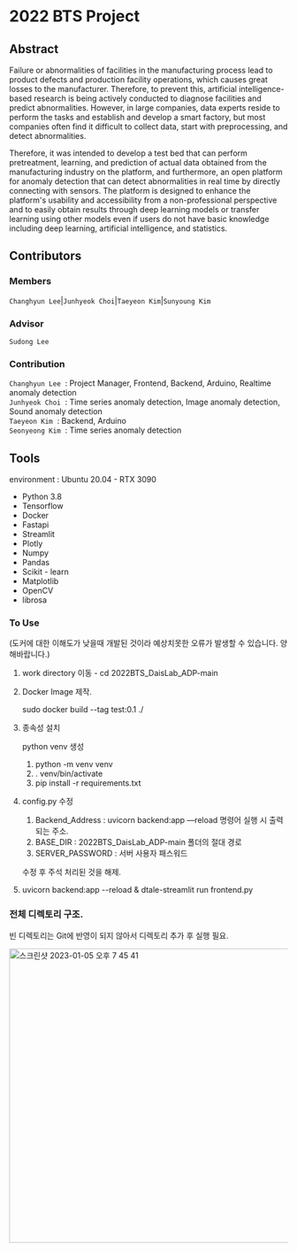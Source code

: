 # 2022 BTS Project

## Abstract

Failure or abnormalities of facilities in the manufacturing process lead to product defects and production facility operations, which causes great losses to the manufacturer. Therefore, to prevent this, artificial intelligence-based research is being actively conducted to diagnose facilities and predict abnormalities. However, in large companies, data experts reside to perform the tasks and establish and develop a smart factory, but most companies often find it difficult to collect data, start with preprocessing, and detect abnormalities.

Therefore, it was intended to develop a test bed that can perform pretreatment, learning, and prediction of actual data obtained from the manufacturing industry on the platform, and furthermore, an open platform for anomaly detection that can detect abnormalities in real time by directly connecting with sensors. The platform is designed to enhance the platform's usability and accessibility from a non-professional perspective and to easily obtain results through deep learning models or transfer learning using other models even if users do not have basic knowledge including deep learning, artificial intelligence, and statistics.

## Contributors

### Members
`Changhyun Lee`|`Junhyeok Choi`|`Taeyeon Kim`|`Sunyoung Kim`

### Advisor
`Sudong Lee`

### Contribution
`Changhyun Lee` &nbsp;: Project Manager, Frontend, Backend, Arduino, Realtime anomaly detection    
`Junhyeok Choi` &nbsp;: Time series anomaly detection, Image anomaly detection, Sound anomaly detection    
`Taeyeon Kim`   &nbsp;: Backend, Arduino     
`Seonyeong Kim`  &nbsp;: Time series anomaly detection     

## Tools

environment : Ubuntu 20.04 - RTX 3090

- Python 3.8
- Tensorflow
- Docker
- Fastapi
- Streamlit
- Plotly
- Numpy
- Pandas
- Scikit - learn
- Matplotlib
- OpenCV
- librosa

### To Use


(도커에 대한 이해도가 낮을때 개발된 것이라 예상치못한 오류가 발생할 수 있습니다. 양해바랍니다.)
1. work directory 이동 - cd 2022BTS_DaisLab_ADP-main
2. Docker Image 제작.
    
    sudo docker build --tag test:0.1 ./
    
3. 종속성 설치
    
    python venv 생성
    
    1. python -m venv venv
    2. . venv/bin/activate
    3. pip install -r requirements.txt

4. config.py 수정
    1. Backend_Address : uvicorn backend:app —reload 명령어 실행 시 출력되는 주소.
    2. BASE_DIR : 2022BTS_DaisLab_ADP-main 폴더의 절대 경로
    3. SERVER_PASSWORD : 서버 사용자 패스워드
    
    수정 후 주석 처리된 것을 해제.
    
5. uvicorn backend:app --reload & dtale-streamlit run frontend.py

### 전체 디렉토리 구조. 

빈 디렉토리는 Git에 반영이 되지 않아서 디렉토리 추가 후 실행 필요.

<img width="532" alt="스크린샷 2023-01-05 오후 7 45 41" src="https://user-images.githubusercontent.com/74236661/210762183-1ed7ec15-f000-4cf8-b987-0b04527827fe.png">
